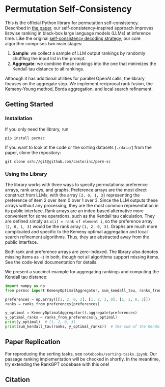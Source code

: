 # Permutation Self-Consistency

This is the official Python library for permutation self-consistency.
Described in [the paper](), our self-consistency-inspired approach improves
listwise ranking in black-box large language models (LLMs) at inference time.
Like the original [self-consistency decoding strategy](https://research.google/pubs/pub52081/), our core algorithm
comprises two main stages:
1. **Sample**: we collect a sample of LLM output rankings by randomly shuffling the input list in the prompt. 
2. **Aggregate**: we combine these rankings into the one that minimizes the Kendall tau distance to all rankings.

Although it has additional utilities for parallel OpenAI calls, the library focuses on the aggregate step. We
implement reciprocal rank fusion, the Kemeny-Young method, Borda aggregation, and local search refinement.

## Getting Started

### Installation
If you only need the library, run
```
pip install permsc
```

If you want to look at the code or the sorting datasets (`./data/`) from the paper, clone the repository:
```
git clone ssh://git@github.com/castorini/perm-sc
```

### Using the Library
The library works with three ways to specify permutations: preference arrays, rank arrays,
and graphs. Preference arrays are the most direct construct from LLMs, with the array 
`[2, 0, 1, 3]` representing the preference of item 2 over item 0 over 1 over 3.
Since the LLM outputs these arrays without any processing, they are the most common
representation in its public interface. Rank arrays are an index-based alternative more
convenient for some operations, such as the Kendall tau calculation. They are defined simply as
`x[i] = rank of element i`, so the preference array `[2, 0, 1, 3]` would be the rank array
`[1, 2, 0, 3]`. Graphs are much more complicated and specific to the Kemeny optimal aggregation
and local search refinement algorithms. Thus, they are abstracted away from the public interface.

Both rank and preference arrays are zero-indexed. The library also denotes missing items
as `-1` in both, though not all algorithms support missing items. See the code-level documentation
for details.

We present a succinct example for aggregating rankings and computing the Kendall tau distance:
```python
import numpy as np
from permsc import KemenyOptimalAggregator, sum_kendall_tau, ranks_from_preferences

preferences = np.array([[1, 2, 0, 3], [1, 2, 3, 0], [1, 2, 0, 3]])
ranks = ranks_from_preferences(preferences)

y_optimal = KemenyOptimalAggregator().aggregate(preferences)
y_optimal_ranks = ranks_from_preferences(y_optimal)
print(y_optimal)  # [1, 2, 0, 3]
print(sum_kendall_tau(ranks, y_optimal_ranks))  # the sum of the Kendall tau distances
```

## Paper Replication

For reproducing the sorting tasks, see `notebooks/sorting-tasks.ipynb`. Our passage ranking
implementation will be checked in shortly. In the meantime, try extending the RankGPT
codebase with this one!

## Citation
```

```
